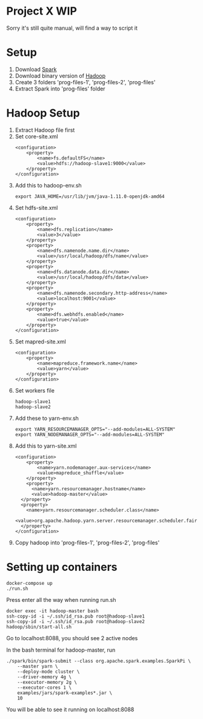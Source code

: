 # Project X WIP
Sorry it's still quite manual, will find a way to script it

# Setup
1. Download <a href="https://www.apache.org/dyn/closer.lua/spark/spark-2.4.4/spark-2.4.4-bin-hadoop2.7.tgz">Spark</a>
2. Download binary version of <a href="https://www.apache.org/dyn/closer.cgi/hadoop/common/hadoop-3.1.2/hadoop-3.1.2.tar.gz">Hadoop</a>
3. Create 3 folders 'prog-files-1', 'prog-files-2', 'prog-files'
4. Extract Spark into 'prog-files' folder


# Hadoop Setup
1. Extract Hadoop file first
2. Set core-site.xml
    ```
    <configuration>
        <property>
            <name>fs.defaultFS</name>
            <value>hdfs://hadoop-slave1:9000</value>
        </property>
    </configuration>
3. Add this to hadoop-env.sh
    ```
    export JAVA_HOME=/usr/lib/jvm/java-1.11.0-openjdk-amd64
4. Set hdfs-site.xml
    ```
    <configuration>
        <property>
            <name>dfs.replication</name>
            <value>3</value>
        </property>
        <property>
            <name>dfs.namenode.name.dir</name>
            <value>/usr/local/hadoop/dfs/name</value>
        </property>
        <property>
            <name>dfs.datanode.data.dir</name>
            <value>/usr/local/hadoop/dfs/data</value>
        </property>
        <property>
            <name>dfs.namenode.secondary.http-address</name>
            <value>localhost:9001</value>
        </property>
        <property>
            <name>dfs.webhdfs.enabled</name>
            <value>true</value>
        </property>
    </configuration>
5. Set mapred-site.xml
    ```
    <configuration>
        <property>
            <name>mapreduce.framework.name</name>
            <value>yarn</value>
        </property>
    </configuration>
6. Set workers file
    ```
    hadoop-slave1
    hadoop-slave2
7. Add these to yarn-env.sh
   ```
   export YARN_RESOURCEMANAGER_OPTS="--add-modules=ALL-SYSTEM"
   export YARN_NODEMANAGER_OPTS="--add-modules=ALL-SYSTEM"
8. Add this to yarn-site.xml
    ```
    <configuration>
        <property>
            <name>yarn.nodemanager.aux-services</name>
            <value>mapreduce_shuffle</value>
        </property>
        <property>
          <name>yarn.resourcemanager.hostname</name>
          <value>hadoop-master</value>
      </property>
      <property>
        <name>yarn.resourcemanager.scheduler.class</name>
        <value>org.apache.hadoop.yarn.server.resourcemanager.scheduler.fair.FairScheduler</value>
      </property>
    </configuration>
9. Copy hadoop into 'prog-files-1', 'prog-files-2', 'prog-files'

# Setting up containers
    docker-compose up
    ./run.sh
Press enter all the way when running run.sh
   ```
   docker exec -it hadoop-master bash
   ssh-copy-id -i ~/.ssh/id_rsa.pub root@hadoop-slave1
   ssh-copy-id -i ~/.ssh/id_rsa.pub root@hadoop-slave2
   hadoop/sbin/start-all.sh
   ```
Go to localhost:8088, you should see 2 active nodes

In the bash terminal for hadoop-master, run  
   ```
   ./spark/bin/spark-submit --class org.apache.spark.examples.SparkPi \
       --master yarn \
       --deploy-mode cluster \
       --driver-memory 4g \
       --executor-memory 2g \
       --executor-cores 1 \
       examples/jars/spark-examples*.jar \
       10
   ```
You will be able to see it running on localhost:8088
